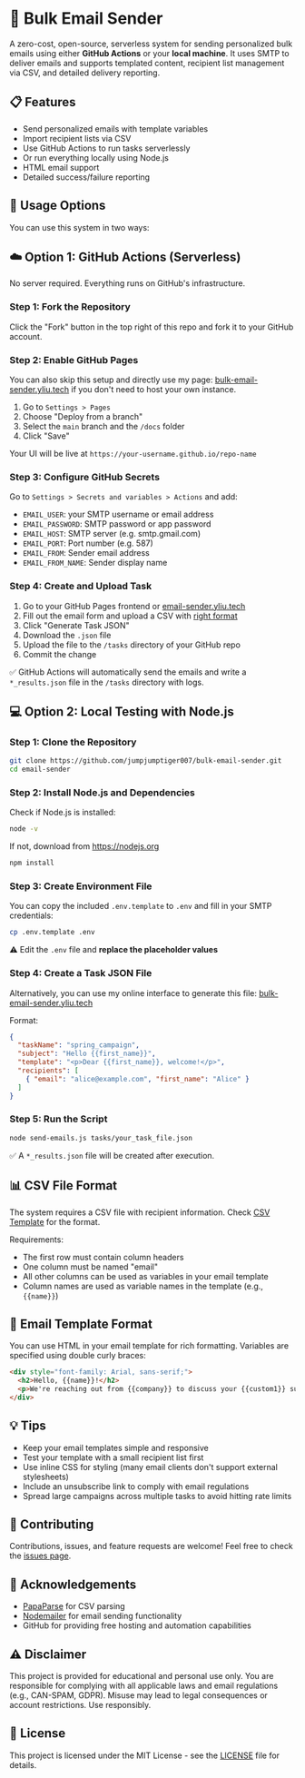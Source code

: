 # 📧 Bulk Email Sender

A zero-cost, open-source, serverless system for sending personalized bulk emails using either **GitHub Actions** or your **local machine**. It uses SMTP to deliver emails and supports templated content, recipient list management via CSV, and detailed delivery reporting.

## 📋 Features

- Send personalized emails with template variables
- Import recipient lists via CSV
- Use GitHub Actions to run tasks serverlessly
- Or run everything locally using Node.js
- HTML email support
- Detailed success/failure reporting

## 🚀 Usage Options

You can use this system in two ways:

## ☁️ Option 1: GitHub Actions (Serverless)

No server required. Everything runs on GitHub's infrastructure.

### Step 1: Fork the Repository

Click the "Fork" button in the top right of this repo and fork it to your GitHub account.

### Step 2: Enable GitHub Pages

You can also skip this setup and directly use my page: [bulk-email-sender.yliu.tech](https://bulk-email-sender.yliu.tech) if you don't need to host your own instance.

1. Go to `Settings > Pages`
2. Choose "Deploy from a branch"
3. Select the `main` branch and the `/docs` folder
4. Click "Save"

Your UI will be live at `https://your-username.github.io/repo-name`

### Step 3: Configure GitHub Secrets

Go to `Settings > Secrets and variables > Actions` and add:

- `EMAIL_USER`: your SMTP username or email address
- `EMAIL_PASSWORD`: SMTP password or app password
- `EMAIL_HOST`: SMTP server (e.g. smtp.gmail.com)
- `EMAIL_PORT`: Port number (e.g. 587)
- `EMAIL_FROM`: Sender email address
- `EMAIL_FROM_NAME`: Sender display name

### Step 4: Create and Upload Task

1. Go to your GitHub Pages frontend or [email-sender.yliu.tech](https://bulk-email-sender.yliu.tech)
2. Fill out the email form and upload a CSV with [right format](#-csv-file-format)
3. Click "Generate Task JSON"
4. Download the `.json` file
5. Upload the file to the `/tasks` directory of your GitHub repo
6. Commit the change

✅ GitHub Actions will automatically send the emails and write a `*_results.json` file in the `/tasks` directory with logs.

## 💻 Option 2: Local Testing with Node.js

### Step 1: Clone the Repository

```bash
git clone https://github.com/jumpjumptiger007/bulk-email-sender.git
cd email-sender
```


### Step 2: Install Node.js and Dependencies

Check if Node.js is installed:

```bash
node -v
```

If not, download from https://nodejs.org

```bash
npm install
```

### Step 3: Create Environment File

You can copy the included `.env.template` to `.env` and fill in your SMTP credentials:

```bash
cp .env.template .env
```

⚠️ Edit the `.env` file and **replace the placeholder values**

### Step 4: Create a Task JSON File

Alternatively, you can use my online interface to generate this file: [bulk-email-sender.yliu.tech](https://bulk-email-sender.yliu.tech)

Format:

```json
{
  "taskName": "spring_campaign",
  "subject": "Hello {{first_name}}",
  "template": "<p>Dear {{first_name}}, welcome!</p>",
  "recipients": [
    { "email": "alice@example.com", "first_name": "Alice" }
  ]
}
```

### Step 5: Run the Script

```bash
node send-emails.js tasks/your_task_file.json
```

✅ A `*_results.json` file will be created after execution.

## 📊 CSV File Format

The system requires a CSV file with recipient information. Check [CSV Template](/recipients_template.csv) for the format.

Requirements:
- The first row must contain column headers
- One column must be named "email"
- All other columns can be used as variables in your email template
- Column names are used as variable names in the template (e.g., `{{name}}`)

## 📧 Email Template Format

You can use HTML in your email template for rich formatting. Variables are specified using double curly braces:

```html
<div style="font-family: Arial, sans-serif;">
  <h2>Hello, {{name}}!</h2>
  <p>We're reaching out from {{company}} to discuss your {{custom1}} subscription.</p>
</div>
```

## 💡 Tips

- Keep your email templates simple and responsive
- Test your template with a small recipient list first
- Use inline CSS for styling (many email clients don't support external stylesheets)
- Include an unsubscribe link to comply with email regulations
- Spread large campaigns across multiple tasks to avoid hitting rate limits

## 🤝 Contributing

Contributions, issues, and feature requests are welcome! Feel free to check the [issues page](https://github.com/jumpjumptiger007/bulk-email-sender/issues).

## 🙏 Acknowledgements

- [PapaParse](https://www.papaparse.com/) for CSV parsing
- [Nodemailer](https://nodemailer.com/) for email sending functionality
- GitHub for providing free hosting and automation capabilities

## ⚠️ Disclaimer

This project is provided for educational and personal use only. You are responsible for complying with all applicable laws and email regulations (e.g., CAN-SPAM, GDPR). Misuse may lead to legal consequences or account restrictions. Use responsibly.

## 📄 License

This project is licensed under the MIT License - see the [LICENSE](LICENSE) file for details.